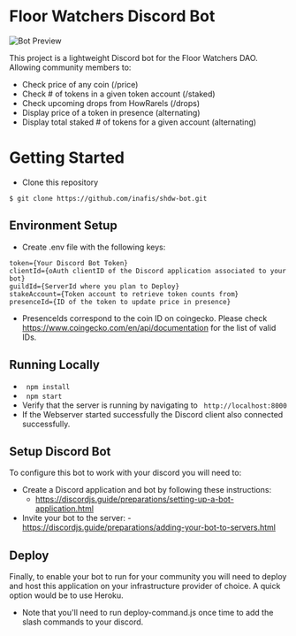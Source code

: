 # Floor Watchers Discord Bot

![Bot Preview](https://i.imgur.com/hpxF8H4.gif)

This project is a lightweight Discord bot for the Floor Watchers DAO. Allowing community members to:
- Check price of any coin (/price)
- Check # of tokens in a given token account (/staked)
- Check upcoming drops from HowRareIs (/drops)
- Display price of a token in presence (alternating)
- Display total staked # of tokens for a given account (alternating)


# Getting Started

- Clone this repository
 ```
 $ git clone https://github.com/inafis/shdw-bot.git
 ```

## Environment Setup

- Create .env file with the following keys:
```
token={Your Discord Bot Token}
clientId={oAuth clientID of the Discord application associated to your bot}
guildId={ServerId where you plan to Deploy}
stakeAccount={Token account to retrieve token counts from}
presenceId={ID of the token to update price in presence}
```
- PresenceIds correspond to the coin ID on coingecko. Please check https://www.coingecko.com/en/api/documentation for the list of valid IDs.
  
## Running Locally

- ``` npm install```
- ``` npm start```
- Verify that the server is running by navigating to ``` http://localhost:8000```
- If the Webserver started successfully the Discord client also connected successfully.  

## Setup Discord Bot

To configure this bot to work with your discord you will need to:
- Create a Discord application and bot by following these instructions: 
	- https://discordjs.guide/preparations/setting-up-a-bot-application.html
- Invite your bot to the server:
	-https://discordjs.guide/preparations/adding-your-bot-to-servers.html 

## Deploy

Finally, to enable your bot to run for your community you will need to deploy and host this application on your infrastructure provider of choice. A quick option would be to use Heroku. 

- Note that you'll need to run deploy-command.js once time to add the slash commands to your discord.
